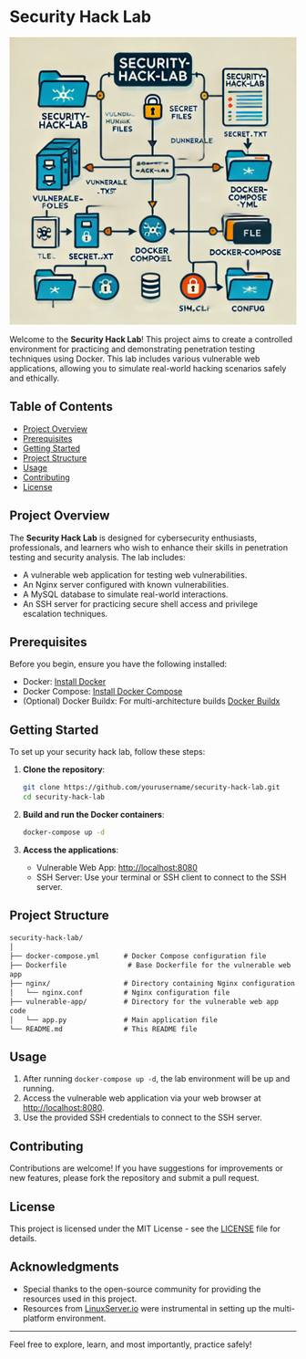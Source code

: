 # Security Hack Lab

![Project Structure](/images/img-1.webp)

Welcome to the **Security Hack Lab**! This project aims to create a controlled environment for practicing and demonstrating penetration testing techniques using Docker. This lab includes various vulnerable web applications, allowing you to simulate real-world hacking scenarios safely and ethically.

## Table of Contents

- [Project Overview](#project-overview)
- [Prerequisites](#prerequisites)
- [Getting Started](#getting-started)
- [Project Structure](#project-structure)
- [Usage](#usage)
- [Contributing](#contributing)
- [License](#license)

## Project Overview

The **Security Hack Lab** is designed for cybersecurity enthusiasts, professionals, and learners who wish to enhance their skills in penetration testing and security analysis. The lab includes:

- A vulnerable web application for testing web vulnerabilities.
- An Nginx server configured with known vulnerabilities.
- A MySQL database to simulate real-world interactions.
- An SSH server for practicing secure shell access and privilege escalation techniques.

## Prerequisites

Before you begin, ensure you have the following installed:

- Docker: [Install Docker](https://docs.docker.com/get-docker/)
- Docker Compose: [Install Docker Compose](https://docs.docker.com/compose/install/)
- (Optional) Docker Buildx: For multi-architecture builds [Docker Buildx](https://docs.docker.com/buildx/working-with-buildx/)

## Getting Started

To set up your security hack lab, follow these steps:

1. **Clone the repository**:

   ```bash
   git clone https://github.com/yourusername/security-hack-lab.git
   cd security-hack-lab
   ```

2. **Build and run the Docker containers**:

   ```bash
   docker-compose up -d
   ```

3. **Access the applications**:
   - Vulnerable Web App: [http://localhost:8080](http://localhost:8080)
   - SSH Server: Use your terminal or SSH client to connect to the SSH server.

## Project Structure

```
security-hack-lab/
│
├── docker-compose.yml      # Docker Compose configuration file
├── Dockerfile               # Base Dockerfile for the vulnerable web app
├── nginx/                  # Directory containing Nginx configuration
│   └── nginx.conf          # Nginx configuration file
├── vulnerable-app/         # Directory for the vulnerable web app code
│   └── app.py              # Main application file
└── README.md               # This README file
```

## Usage

1. After running `docker-compose up -d`, the lab environment will be up and running.
2. Access the vulnerable web application via your web browser at [http://localhost:8080](http://localhost:8080).
3. Use the provided SSH credentials to connect to the SSH server.

## Contributing

Contributions are welcome! If you have suggestions for improvements or new features, please fork the repository and submit a pull request.

## License

This project is licensed under the MIT License - see the [LICENSE](LICENSE) file for details.

## Acknowledgments

- Special thanks to the open-source community for providing the resources used in this project.
- Resources from [LinuxServer.io](https://www.linuxserver.io/) were instrumental in setting up the multi-platform environment.

---

Feel free to explore, learn, and most importantly, practice safely!
